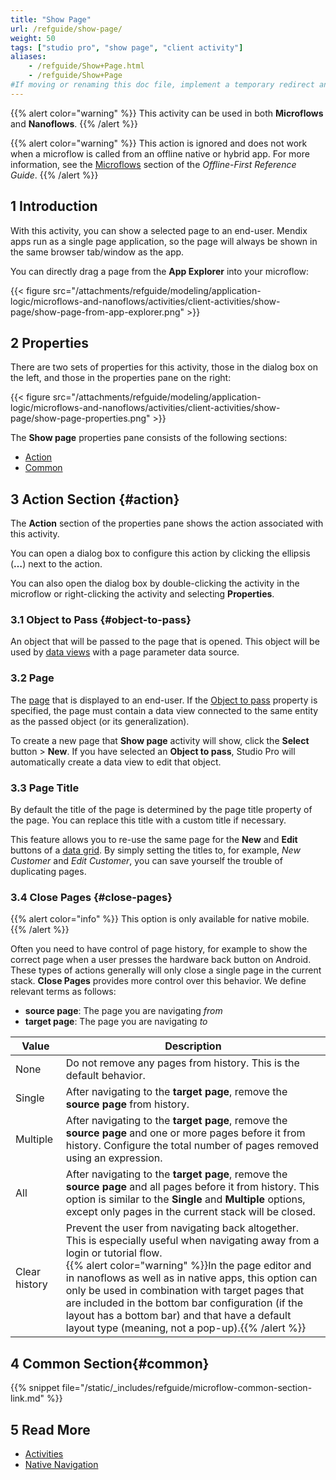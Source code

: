 ```yaml
---
title: "Show Page"
url: /refguide/show-page/
weight: 50
tags: ["studio pro", "show page", "client activity"]
aliases:
    - /refguide/Show+Page.html
    - /refguide/Show+Page
#If moving or renaming this doc file, implement a temporary redirect and let the respective team know they should update the URL in the product. See Mapping to Products for more details.
---
```


{{% alert color="warning" %}}
This activity can be used in both **Microflows** and **Nanoflows**.
{{% /alert %}}

{{% alert color="warning" %}}
This action is ignored and does not work when a microflow is called from an offline native or hybrid app. For more information, see the [Microflows](/refguide/offline-first/#microflows) section of the *Offline-First Reference Guide*.
{{% /alert %}}

## 1 Introduction

With this activity, you can show a selected page to an end-user. Mendix apps run as a single page application, so the page will always be shown in the same browser tab/window as the app.

You can directly drag a page from the **App Explorer** into your microflow:

{{< figure src="/attachments/refguide/modeling/application-logic/microflows-and-nanoflows/activities/client-activities/show-page/show-page-from-app-explorer.png" >}}

## 2 Properties

There are two sets of properties for this activity, those in the dialog box on the left, and those in the properties pane on the right:

{{< figure src="/attachments/refguide/modeling/application-logic/microflows-and-nanoflows/activities/client-activities/show-page/show-page-properties.png" >}}

The **Show page** properties pane consists of the following sections:

* [Action](#action)
* [Common](#common)

## 3 Action Section {#action}

The **Action** section of the properties pane shows the action associated with this activity.

You can open a dialog box to configure this action by clicking the ellipsis (**…**) next to the action.

You can also open the dialog box by double-clicking the activity in the microflow or right-clicking the activity and selecting **Properties**.

### 3.1 Object to Pass {#object-to-pass}

An object that will be passed to the page that is opened. This object will be used by [data views](/refguide/data-view/) with a page parameter data source.

### 3.2 Page

The [page](/refguide/page/) that is displayed to an end-user. If the [Object to pass](#object-to-pass) property is specified, the page must contain a data view connected to the same entity as the passed object (or its generalization).

To create a new page that **Show page** activity will show, click the **Select** button > **New**. If you have selected an **Object to pass**, Studio Pro will automatically create a data view to edit that object.

### 3.3 Page Title

By default the title of the page is determined by the page title property of the page. You can replace this title with a custom title if necessary.

This feature allows you to re-use the same page for the **New** and **Edit** buttons of a [data grid](/refguide/data-grid/). By simply setting the titles to, for example, *New Customer* and *Edit Customer*, you can save yourself the trouble of duplicating pages.

### 3.4 Close Pages {#close-pages}

{{% alert color="info" %}}
This option is only available for native mobile.
{{% /alert %}}

Often you need to have control of page history, for example to show the correct page when a user presses the hardware back button on Android. These types of actions generally will only close a single page in the current stack. **Close Pages** provides more control over this behavior. We define relevant terms as follows:

* **source page**: The page you are navigating _from_
* **target page**: The page you are navigating _to_

| Value | Description |
| --- | --- |
| None | Do not remove any pages from history. This is the default behavior.|
| Single | After navigating to the **target page**, remove the **source page** from history. |
| Multiple | After navigating to the **target page**, remove the **source page** and one or more pages before it from history. Configure the total number of pages removed using an expression. |
| All | After navigating to the **target page**, remove the **source page** and all pages before it from history. This option is similar to the **Single** and **Multiple** options, except only pages in the current stack will be closed. |
| Clear history | Prevent the user from navigating back altogether. This is especially useful when navigating away from a login or tutorial flow.<br />{{% alert color="warning" %}}In the page editor and in nanoflows as well as in native apps, this option can only be used in combination with target pages that are included in the bottom bar configuration (if the layout has a bottom bar) and that have a default layout type (meaning, not a pop-up).{{% /alert %}} |

## 4 Common Section{#common}

{{% snippet file="/static/_includes/refguide/microflow-common-section-link.md" %}}

## 5 Read More

* [Activities](/refguide/activities/)
* [Native Navigation](/refguide/native-navigation/)
